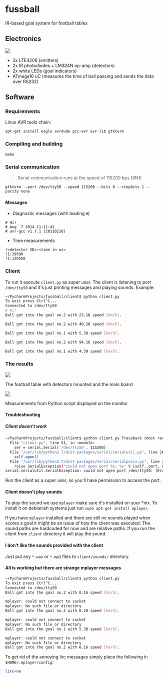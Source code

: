 fussball
========

IR-based goal system for football tables

## Electronics

<img src="https://raw.githubusercontent.com/macbre/fussball/master/schematics/main.png" />

* 2x LTE4206 (emitters)
* 2x IR photodiodes + LM324N op-amp (detectors)
* 2x white LEDs (goal indicators)
* ATmega16 uC (measures the time of ball passing and sends the data over RS232)

## Software

### Requirements

Linux AVR tools chain:

```
apt-get install eagle avrdude gcc-avr avr-lib gtkterm
```

### Compiling and building

```
make
```

### Serial communication

> Serial communication runs at the speed of 115200 bps (8N1)

```
gtkterm --port /dev/ttyS0 --speed 115200 --bits 8 --stopbits 1 --parity none
 ```

#### Messages

* Diagnostic messages (with leading ``#``)

```
# Hi!
# Aug  7 2014 11:11:41
# avr-gcc v1.7.1 (20110216)
```

* Time measurements

```
!<detector ID>:<time in us>
!1:39500
!1:130550
```

### Client
To run it execute `client.py` as super user. The client is listening to port `/dev/ttyS0` and it's just printing messages and playing sounds. Example:
```sh
~/PycharmProjects/fussball/client$ python client.py 
To exit press Ctrl^C...
Connected to /dev/ttyS0
# Hi!
Ball got into the goal no.2 with 23.16 speed [km/h].

Ball got into the goal no.2 with 40.20 speed [km/h].

Ball got into the goal no.1 with 5.38 speed [km/h].

Ball got into the goal no.2 with 94.16 speed [km/h].

Ball got into the goal no.1 with 4.30 speed [km/h].
```

### The results

<img src="https://raw.githubusercontent.com/macbre/fussball/master/images/the_table.jpg" />

The football table with detectors mounted and the main board

<img src="https://raw.githubusercontent.com/macbre/fussball/master/images/the_results.jpg" />

Measurements from Python script displayed on the monitor

#### Troubleshooting
##### Client doesn't work
```sh
~/PycharmProjects/fussball/client$ python client.py Traceback (most recent call last):
  File "client.py", line 51, in <module>
    ser = serial.Serial('/dev/ttyS0', 115200)
  File "/usr/lib/python2.7/dist-packages/serial/serialutil.py", line 260, in __init__
    self.open()
  File "/usr/lib/python2.7/dist-packages/serial/serialposix.py", line 276, in open
    raise SerialException("could not open port %s: %s" % (self._port, msg))
serial.serialutil.SerialException: could not open port /dev/ttyS0: [Errno 13] Permission denied: '/dev/ttyS0'
```
Run the client as a super user, so you'll have permission to access the port.

#### Client doesn't play sounds
To play the sound we use `mplayer` make sure it's installed on your *nix. To install it on debianish systems just run `sudo apt-get install mplayer`.

If you have `mplayer` installed and there are still no sounds played when scores a goal it might be an issue of how the client was executed. The sound paths are hardcoded for now and are relative paths. If you run the client from `client` directory it will play the sound.

#### I don't like the sounds provided with the client
Just put any `*.wav` or `*.mp3` files to `client/sounds/` directory.

#### All is working but there are strange mplayer messages
```sh
~/PycharmProjects/fussball/client$ python client.py 
To exit press Ctrl^C...
Connected to /dev/ttyS0
Ball got into the goal no.2 with 0.16 speed [km/h].

mplayer: could not connect to socket
mplayer: No such file or directory
Ball got into the goal no.2 with 0.20 speed [km/h].

mplayer: could not connect to socket
mplayer: No such file or directory
Ball got into the goal no.1 with 5.38 speed [km/h].

mplayer: could not connect to socket
mplayer: No such file or directory
Ball got into the goal no.2 with 0.16 speed [km/h].
```

To get rid of the annoying lirc messages simply place the following in `$HOME/.mplayer/config`:
```sh
lirc=no
```
